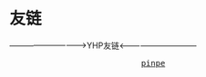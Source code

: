 # 友链
——————————>YHP友链<——————————
<center>
                            <div id="header"></div>
                            <div id="main">
                                <div class="demo">
                                    <div id="player3" class="aplayer">
                                        <pre class="aplayer-lrc-content"><a href="pinpe.top">pinpe</a></pre>
